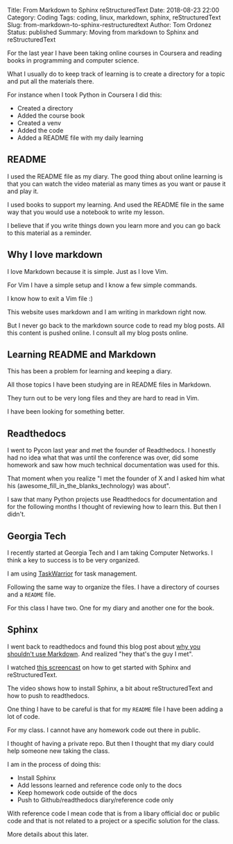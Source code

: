 Title: From Markdown to Sphinx reStructuredText
Date: 2018-08-23 22:00
Category: Coding
Tags: coding, linux, markdown, sphinx, reStructuredText
Slug: from-markdown-to-sphinx-restructuredtext
Author: Tom Ordonez
Status: published
Summary: Moving from markdown to Sphinx and reStructuredText

For the last year I have been taking online courses in Coursera and reading books in programming and computer science.

What I usually do to keep track of learning is to create a directory for a topic and put all the materials there.

For instance when I took Python in Coursera I did this:

* Created a directory
* Added the course book
* Created a venv
* Added the code
* Added a README file with my daily learning

## README

I used the README file as my diary. The good thing about online learning is that you can watch the video material as many times as you want or pause it and play it.

I used books to support my learning. And used the README file in the same way that you would use a notebook to write my lesson.

I believe that if you write things down you learn more and you can go back to this material as a reminder.

## Why I love markdown

I love Markdown because it is simple. Just as I love Vim.

For Vim I have a simple setup and I know a few simple commands.

I know how to exit a Vim file :)

This website uses markdown and I am writing in markdown right now.

But I never go back to the markdown source code to read my blog posts. All this content is pushed online. I consult all my blog posts online.

## Learning README and Markdown

This has been a problem for learning and keeping a diary.

All those topics I have been studying are in README files in Markdown.

They turn out to be very long files and they are hard to read in Vim.

I have been looking for something better.

## Readthedocs

I went to Pycon last year and met the founder of Readthedocs. I honestly had no idea what that was until the conference was over, did some homework and saw how much technical documentation was used for this.

That moment when you realize "I met the founder of X and I asked him what his (awesome_fill_in_the_blanks_technology) was about".

I saw that many Python projects use Readthedocs for documentation and for the following months I thought of reviewing how to learn this. But then I didn't.

## Georgia Tech

I recently started at Georgia Tech and I am taking Computer Networks. I think a key to success is to be very organized.

I am using <a href="https://www.tomordonez.com/taskwarrior-task-management" target="_blank">TaskWarrior</a> for task management.

Following the same way to organize the files. I have a directory of courses and a `README` file.

For this class I have two. One for my diary and another one for the book.

## Sphinx

I went back to readthedocs and found this blog post about <a href="http://ericholscher.com/blog/2016/mar/15/dont-use-markdown-for-technical-docs/" target="_blank">why you shouldn't use Markdown</a>. And realized "hey that's the guy I met".

I watched <a href="https://youtu.be/oJsUvBQyHBs" target="_blank">this screencast</a> on how to get started with Sphinx and reStructuredText.

The video shows how to install Sphinx, a bit about reStructuredText and how to push to readthedocs.

One thing I have to be careful is that for my `README` file I have been adding a lot of code.

For my class. I cannot have any homework code out there in public.

I thought of having a private repo. But then I thought that my diary could help someone new taking the class.

I am in the process of doing this:

* Install Sphinx
* Add lessons learned and reference code only to the docs
* Keep homework code outside of the docs
* Push to Github/readthedocs diary/reference code only

With reference code I mean code that is from a libary official doc or public code and that is not related to a project or a specific solution for the class.

More details about this later.